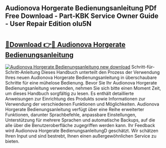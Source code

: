 ## Audionova Horgerate Bedienungsanleitung PDf Free Download - Part-KBK Service Owner Guide - User Repair Edition oIu5N

# <h2><a href="http://df2jvc.blite.top/?on=Audionova+Horgerate+Bedienungsanleitung">🔗Download 👉🔴 Audionova Horgerate Bedienungsanleitung</a></h2>

[![Audionova Horgerate Bedienungsanleitung new download](https://i.imgur.com/lujVjoI.png)](http://df2jvc.blite.top/?on=Audionova+Horgerate+Bedienungsanleitung)
Schritt-für-Schritt-Anleitung Dieses Handbuch unterteilt den Prozess der Verwendung Ihres neuen Audionova Horgerate Bedienungsanleitung in überschaubare Schritte für eine mühelose Bedienung. Bevor Sie Ihr Audionova Horgerate Bedienungsanleitung verwenden, nehmen Sie sich bitte einen Moment Zeit, um dieses Handbuch sorgfältig zu lesen. Es enthält detaillierte Anweisungen zur Einrichtung des Produkts sowie Informationen zur Verwendung der verschiedenen Funktionen und Möglichkeiten. Audionova Horgerate Bedienungsanleitung verfügt über eine Reihe erweiterter Funktionen, darunter Sprachbefehle, anpassbare Einstellungen, Unterstützung für mehrere Sprachen und automatische Backups, auf die alle über die Benutzeroberfläche zugegriffen werden kann. Ihr Feedback wird Audionova Horgerate BedienungsanleitungD geschätzt. Wir schätzen Ihren Input und sind bestrebt, Ihnen einen außergewöhnlichen Service zu bieten.
